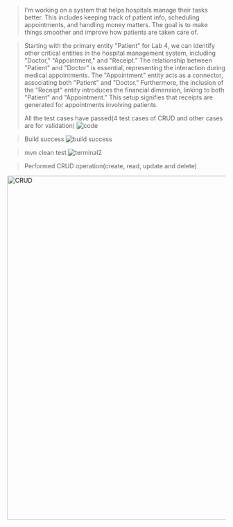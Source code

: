 >I'm working on a system that helps hospitals manage their tasks better. This includes keeping track of patient info, scheduling appointments, and handling money matters. The goal is to make things smoother and improve how patients are taken care of.

>Starting with the primary entity "Patient" for Lab 4, we can identify other critical entities in the hospital management system, including "Doctor," "Appointment," and "Receipt." The relationship between "Patient" and "Doctor" is essential, representing the interaction during medical appointments. The "Appointment" entity acts as a connector, associating both "Patient" and "Doctor." Furthermore, the inclusion of the "Receipt" entity introduces the financial dimension, linking to both "Patient" and "Appointment." This setup signifies that receipts are generated for appointments involving patients.
>
>All the test cases have passed(4 test cases of CRUD and other cases are for validation)
![code](https://github.com/itmd4515/itmd4515-s24-fp-ashevkar/assets/152341739/6976aa99-4563-4479-8ab5-548f938753c7)

>Build success
![build success](https://github.com/itmd4515/itmd4515-s24-fp-ashevkar/assets/152341739/4834e86c-6aab-4672-8dca-e2c5d4e513be)

>mvn clean test
![terminal2](https://github.com/itmd4515/itmd4515-s24-fp-ashevkar/assets/152341739/26cb24e4-e080-4329-8e98-5b9bc17a62eb)

>Performed CRUD operation(create, read, update and delete)
<img width="792" alt="CRUD" src="https://github.com/itmd4515/itmd4515-s24-fp-ashevkar/assets/152341739/40c6daa6-f808-4122-8f25-74dff73d6b94">

